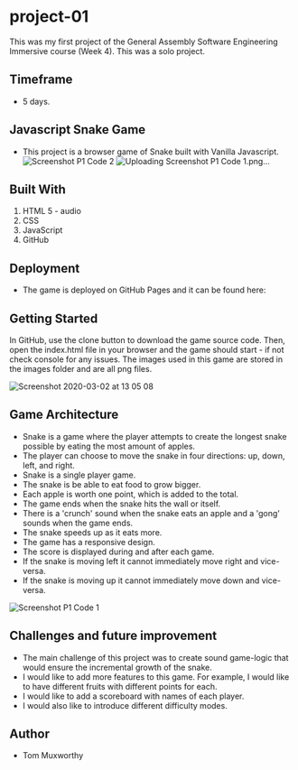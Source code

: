 # project-01
This was my first project of the General Assembly Software Engineering Immersive course (Week 4). This was a solo project.

**Timeframe**
-
- 5 days.

Javascript Snake Game
-
- This project is a browser game of Snake built with Vanilla Javascript.
![Screenshot P1 Code 2](https://user-images.githubusercontent.com/48793557/75677729-06569f00-5c84-11ea-96b6-c4405c9490c2.png)
![Uploading Screenshot P1 Code 1.png…]()

Built With
- 
1. HTML 5
        - audio
2. CSS
3. JavaScript
4. GitHub

Deployment
- 
- The game is deployed on GitHub Pages and it can be found here: 

Getting Started
- 
In GitHub, use the clone button to download the game source code. Then, open the index.html file in your browser and the game should start - if not check console for any issues. The images used in this game are stored in the images folder and are all png files.

![Screenshot 2020-03-02 at 13 05 08](https://user-images.githubusercontent.com/48793557/75679466-99450880-5c87-11ea-9f35-2ac5fb18ba49.png)

Game Architecture
- 
- Snake is a game where the player attempts to create the longest snake possible by eating the most amount of apples. 
- The player can choose to move the snake in four directions: up, down, left, and right.
- Snake is a single player game.
- The snake is be able to eat food to grow bigger.
- Each apple is worth one point, which is added to the total.
- The game ends when the snake hits the wall or itself.
- There is a 'crunch' sound when the snake eats an apple and a 'gong' sounds when the game ends.
- The snake speeds up as it eats more.
- The game has a responsive design.
- The score is displayed during and after each game.
- If the snake is moving left it cannot immediately move right and vice-versa.
- If the snake is moving up it cannot immediately move down and vice-versa.

![Screenshot P1 Code 1](https://user-images.githubusercontent.com/48793557/75678304-436f6100-5c85-11ea-9d0a-a3b72ac2f849.png)

Challenges and future improvement
-
- The main challenge of this project was to create sound game-logic that would ensure the incremental growth of the snake. 
- I would like to add more features to this game. For example, I would like to have different fruits with different points for each.
- I would like to add a scoreboard with names of each player.
- I would also like to introduce different difficulty modes.

Author
- 
- Tom Muxworthy
